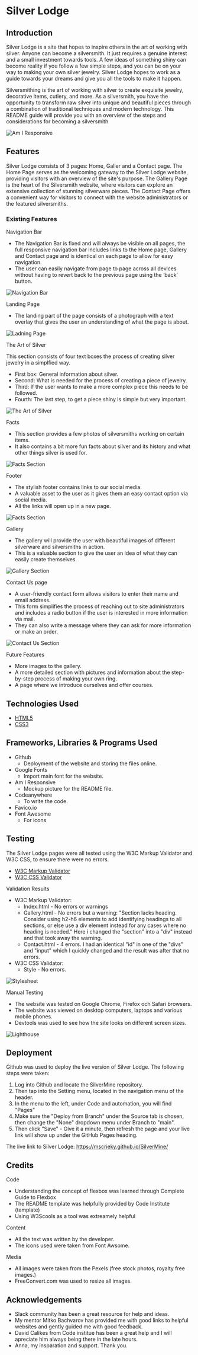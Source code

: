 # Silver Lodge

## Introduction

Silver Lodge is a site that hopes to inspire others in the art of working with silver.
Anyone can become a silversmith. It just requires a genuine interest and a small investment towards tools.
A few ideas of something shiny can become reality if you follow a few simple steps,
and you can be on your way to making your own silver jewelry. Silver Lodge hopes to work as a guide towards your dreams and give you all the tools to make it happen.

Silversmithing is the art of working with silver to create exquisite jewelry, decorative items, cutlery, and more. As a silversmith, you have the opportunity to transform raw silver into unique and beautiful pieces through a combination of traditional techniques and modern technology. This README guide will provide you with an overview of the steps and considerations for becoming a silversmith

![Am I Responsive](assets/images/readme-images/readme-responsive.png)

## Features

Silver Lodge consists of 3 pages: Home, Galler and a Contact page.
The Home Page serves as the welcoming gateway to the Silver Lodge website, providing visitors with an overview of the site's purpose.
The Gallery Page is the heart of the Silversmith website, where visitors can explore an extensive collection of stunning silverware pieces.
The Contact Page offers a convenient way for visitors to connect with the website administrators or the featured silversmiths.

### Existing Features

Navigation Bar

- The Navigation Bar is fixed and will always be visible on all pages, the full responsive navigation bar includes links to the Home page, Gallery and Contact page and is identical on each page to allow for easy navigation.
- The user can easily navigate from page to page across all devices without having to revert back to the previous page using the ‘back’ button.</li>

![Navigation Bar](assets/images/readme-images/readme-navigationbar.png)

Landing Page

- The landing part of the page consists of a photograph with a text overlay that gives the user an understanding of what the page is about.</li>

![Ladning Page](assets/images/readme-images/readme-landingpage.png)

The Art of Silver

This section consists of four text boxes the process of creating silver jewelry in a simplfied way.

- First box: General information about silver.
- Second: What is needed for the process of creating a piece of jewelry.
- Third: If the user wants to make a more complex piece this needs to be followed.
- Fourth: The last step, to get a piece shiny is simple but very important.

![The Art of Silver](assets/images/readme-images/readme-artofsilver.png)

Facts

- This section provides a few photos of silversmiths working on certain items.
- It also contains a bit more fun facts about silver and its history and what other things silver is used for.

![Facts Section](assets/images/readme-images/readme-facts.png)

Footer

- The stylish footer contains links to our social media.
- A valuable asset to the user as it gives them an easy contact option via social media.
- All the links will open up in a new page.

![Facts Section](assets/images/readme-images/readme-footer.png)

Gallery

- The gallery will provide the user with beautiful images of different silverware and silversmiths in action.
- This is a valuable section to give the user an idea of what they can easily create themselves.

![Gallery Section](assets/images/readme-images/readme-gallery.png)

Contact Us page

- A user-friendly contact form allows visitors to enter their name and email address.
- This form simplifies the process of reaching out to site administrators and includes a radio button if the user is interested in more information via mail.
- They can also write a message where they can ask for more information or make an order.

![Contact Us Section](assets/images/readme-images/readme-contact.png)

Future Features

- More images to the gallery.
- A more detailed section with pictures and information about the step-by-step process of making your own ring.
- A page where we introduce ourselves and offer courses.

## Technologies Used

- [HTML5](https://en.wikipedia.org/wiki/HTML5)
- [CSS3](https://en.wikipedia.org/wiki/CSS)

## Frameworks, Libraries & Programs Used

- Github
  - Deployment of the website and storing the files online.
- Google Fonts
  - Import main font for the website.
- Am I Responsive
  - Mockup picture for the README file.
- Codeanywhere
  - To write the code.
- Favico.io
- Font Awesome
  - For icons

## Testing

The Silver Lodge pages were all tested using the W3C Markup Validator and W3C CSS, to ensure there were no errors.

- [W3C Markup Validator](https://validator.w3.org/)
- [W3C CSS Validator](https://jigsaw.w3.org/css-validator/)

Validation Results

- W3C Markup Validator:
  - Index.html - No errors or warnings
  - Gallery.html - No errors but a warning: "Section lacks heading. Consider using h2-h6 elements to add identifying headings to all sections, or else use a div element instead for any cases where no heading is needed." Here i changed the "section" into a "div" instead and that took away the warning.
  - Contact.html - 4 errors. I had an identical "id" in one of the "divs" and "input" which I quickly changed and the result was after that no errors.
- W3C CSS Validator:
  - Style - No errors.

![Stylesheet](assets/images/readme-images/readme-style.png)

Manual Testing

- The website was tested on Google Chrome, Firefox och Safari browsers.
- The website was viewed on desktop computers, laptops and various mobile phones.
- Devtools was used to see how the site looks on different screen sizes.

![Lighthouse](assets/images/readme-images/readme-lighthouse.png)

## Deployment

Github was used to deploy the live version of Silver Lodge.
The following steps were taken:

1. Log into Github and locate the SilverMine repository.
2. Then tap into the Setting menu, located in the navigation menu of the header.
3. In the menu to the left, under Code and automation, you will find "Pages"
4. Make sure the "Deploy from Branch" under the Source tab is chosen, then change the "None" dropdown menu under Branch to "main".
5. Then click "Save" - Give it a minute, then refresh the page and your live link will show up under the GitHub Pages heading.

The live link to Silver Lodge: <https://mscrieky.github.io/SilverMine/>

## Credits

Code

- Understanding the concept of flexbox was learned through Complete Guide to Flexbox
- The README template was helpfully provided by Code Institute (template)
- Using W3Scools as a tool was extreamely helpful

Content

- All the text was written by the developer.
- The icons used were taken from Font Awsome.

Media

- All images were taken from the Pexels (free stock photos, royalty free images.)
- FreeConvert.com was used to resize all images.

## Acknowledgements

- Slack community has been a great resource for help and ideas.
- My mentor Mitko Bachvarov has provided me with good links to helpful websites and gently guided me with good feedback.
- David Calikes from Code institue has been a great help and I will apreciate him always being there in the late hours.
- Anna, my insparation and support. Thank you.
